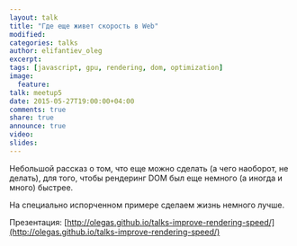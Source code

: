 ```yaml
---
layout: talk
title: "Где еще живет скорость в Web"
modified:
categories: talks
author: elifantiev_oleg
excerpt:
tags: [javascript, gpu, rendering, dom, optimization]
image:
  feature:
talk: meetup5
date: 2015-05-27T19:00:00+04:00
comments: true
share: true
announce: true
video: 
slides: 
---
```


Небольшой рассказ о том, что еще можно сделать (а чего наоборот, не делать), для того, чтобы 
рендеринг DOM был еще немного (а иногда и много) быстрее.

На специально испорченном примере сделаем жизнь немного лучше.

Презентация: [http://olegas.github.io/talks-improve-rendering-speed/](http://olegas.github.io/talks-improve-rendering-speed/)